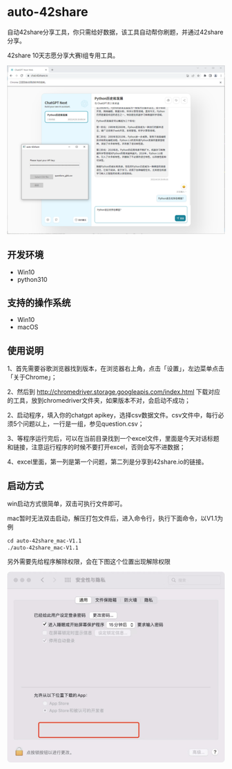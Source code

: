 # auto-42share

自动42share分享工具，你只需给好数据，该工具自动帮你刷题，并通过42share分享。

42share 10天志愿分享大赛I组专用工具。

![](screenshot/main.png)

## 开发环境

- Win10
- python310

## 支持的操作系统

- Win10
- macOS

## 使用说明

1、首先需要谷歌浏览器找到版本，在浏览器右上角，点击「设置」，左边菜单点击「关于Chrome」；

2、然后到 http://chromedriver.storage.googleapis.com/index.html 下载对应的工具，放到chromedriver文件夹，如果版本不对，会启动不成功；

2、启动程序，填入你的chatgpt apikey，选择csv数据文件。csv文件中，每行必须5个问题以上，一行是一组，参见question.csv；

3、等程序运行完后，可以在当前目录找到一个excel文件，里面是今天对话标题和链接，注意运行程序的时候不要打开excel，否则会写不进数据；

4、excel里面，第一列是第一个问题，第二列是分享到42share.io的链接。


## 启动方式

win启动方式很简单，双击可执行文件即可。

mac暂时无法双击启动，解压打包文件后，进入命令行，执行下面命令，以V1.1为例

```
cd auto-42share_mac-V1.1
./auto-42share_mac-V1.1
```

另外需要先给程序解除权限，会在下图这个位置出现解除权限

![](screenshot/deny.jpg)

